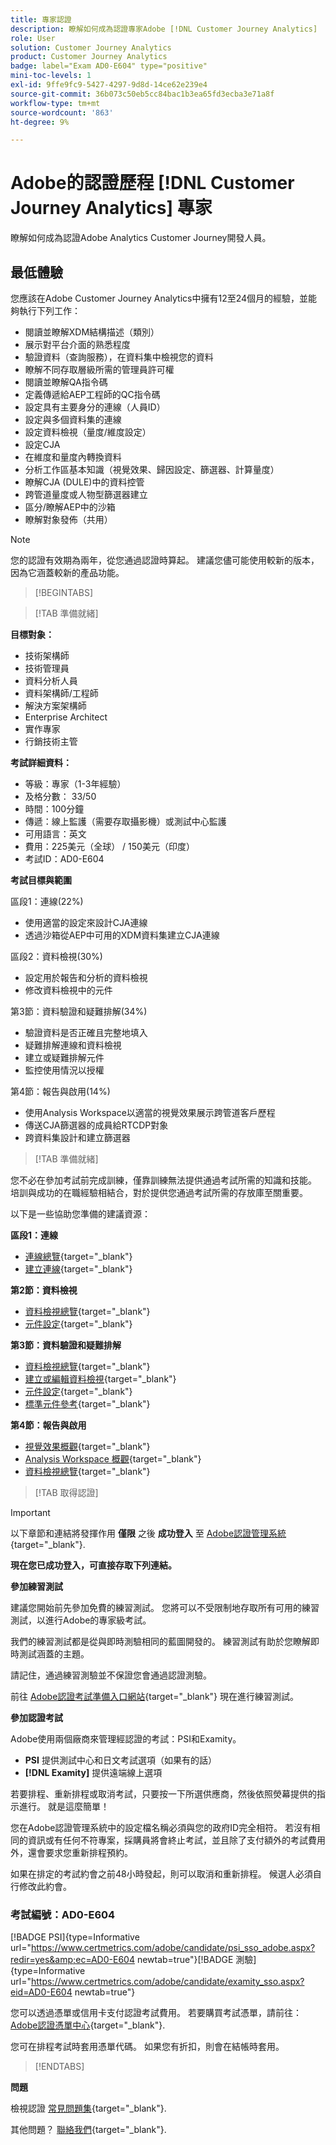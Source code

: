```yaml
---
title: 專家認證
description: 瞭解如何成為認證專家Adobe [!DNL Customer Journey Analytics]
role: User
solution: Customer Journey Analytics
product: Customer Journey Analytics
badge: label="Exam AD0-E604" type="positive"
mini-toc-levels: 1
exl-id: 9ffe9fc9-5427-4297-9d8d-14ce62e239e4
source-git-commit: 36b073c50eb5cc84bac1b3ea65fd3ecba3e71a8f
workflow-type: tm+mt
source-wordcount: '863'
ht-degree: 9%

---
```


# Adobe的認證歷程 [!DNL Customer Journey Analytics] 專家

瞭解如何成為認證Adobe Analytics Customer Journey開發人員。

## 最低體驗

您應該在Adobe Customer Journey Analytics中擁有12至24個月的經驗，並能夠執行下列工作：

* 閱讀並瞭解XDM結構描述（類別）
* 展示對平台介面的熟悉程度
* 驗證資料（查詢服務），在資料集中檢視您的資料
* 瞭解不同存取層級所需的管理員許可權
* 閱讀並瞭解QA指令碼
* 定義傳遞給AEP工程師的QC指令碼
* 設定具有主要身分的連線（人員ID）
* 設定與多個資料集的連線
* 設定資料檢視（量度/維度設定）
* 設定CJA
* 在維度和量度內轉換資料
* 分析工作區基本知識（視覺效果、歸因設定、篩選器、計算量度）
* 瞭解CJA (DULE)中的資料控管
* 跨管道量度或人物型篩選器建立
* 區分/瞭解AEP中的沙箱
* 瞭解對象發佈（共用）

>[!NOTE]
>
>您的認證有效期為兩年，從您通過認證時算起。 建議您儘可能使用較新的版本，因為它涵蓋較新的產品功能。

>[!BEGINTABS]

>[!TAB 準備就緒]

**目標對象：**

* 技術架構師
* 技術管理員
* 資料分析人員
* 資料架構師/工程師
* 解決方案架構師
* Enterprise Architect
* 實作專家
* 行銷技術主管

**考試詳細資料：**

* 等級：專家（1-3年經驗）
* 及格分數： 33/50
* 時間：100分鐘
* 傳遞：線上監護（需要存取攝影機）或測試中心監護
* 可用語言：英文
* 費用：225美元（全球） / 150美元（印度）
* 考試ID：AD0-E604

**考試目標與範圍**

區段1：連線(22%)

* 使用適當的設定來設計CJA連線
* 透過沙箱從AEP中可用的XDM資料集建立CJA連線

區段2：資料檢視(30%)

* 設定用於報告和分析的資料檢視
* 修改資料檢視中的元件

第3節：資料驗證和疑難排解(34%)

* 驗證資料是否正確且完整地填入
* 疑難排解連線和資料檢視
* 建立或疑難排解元件
* 監控使用情況以授權

第4節：報告與啟用(14%)

* 使用Analysis Workspace以適當的視覺效果展示跨管道客戶歷程
* 傳送CJA篩選器的成員給RTCDP對象
* 跨資料集設計和建立篩選器

>[!TAB 準備就緒]

您不必在參加考試前完成訓練，僅靠訓練無法提供通過考試所需的知識和技能。 培訓與成功的在職經驗相結合，對於提供您通過考試所需的存放庫至關重要。

以下是一些協助您準備的建議資源：

**區段1：連線**

* [連線總覽](https://experienceleague.adobe.com/docs/analytics-platform/using/cja-connections/overview.html?lang=zh-Hant){target="_blank"}
* [建立連線](https://experienceleague.adobe.com/docs/analytics-platform/using/cja-connections/create-connection.html?lang=zh-Hant){target="_blank"}

**第2節：資料檢視**

* [資料檢視總覽](https://experienceleague.adobe.com/docs/analytics-platform/using/cja-dataviews/data-views.html?lang=zh-Hant){target="_blank"}
* [元件設定](https://experienceleague.adobe.com/docs/analytics-platform/using/cja-dataviews/component-settings/overview.html){target="_blank"}

**第3節：資料驗證和疑難排解**

* [資料檢視總覽](https://experienceleague.adobe.com/docs/analytics-platform/using/cja-dataviews/data-views.html?lang=zh-Hant){target="_blank"}
* [建立或編輯資料檢視](https://experienceleague.adobe.com/docs/analytics-platform/using/cja-dataviews/create-dataview.html){target="_blank"}
* [元件設定](https://experienceleague.adobe.com/docs/analytics-platform/using/cja-dataviews/component-settings/overview.html){target="_blank"}
* [標準元件參考](https://experienceleague.adobe.com/docs/analytics-platform/using/cja-dataviews/component-reference.html?lang=zh-Hant){target="_blank"}

**第4節：報告與啟用**

* [視覺效果概觀](https://experienceleague.adobe.com/docs/analytics-platform/using/cja-workspace/visualizations/freeform-analysis-visualizations.html){target="_blank"}
* [Analysis Workspace 概觀](https://experienceleague.adobe.com/docs/analytics-platform/using/cja-workspace/home.html){target="_blank"}
* [資料檢視總覽](https://experienceleague.adobe.com/docs/analytics-platform/using/cja-dataviews/data-views.html?lang=zh-Hant){target="_blank"}

>[!TAB 取得認證]

>[!IMPORTANT]
>
>以下章節和連結將發揮作用 **僅限**  之後 **成功登入** 至 [Adobe認證管理系統](https://www.certmetrics.com/adobe){target="_blank"}.

**現在您已成功登入，可直接存取下列連結。**

**參加練習測試**

建議您開始前先參加免費的練習測試。 您將可以不受限制地存取所有可用的練習測試，以進行Adobe的專家級考試。

我們的練習測試都是從與即時測驗相同的藍圖開發的。 練習測試有助於您瞭解即時測試涵蓋的主題。

請記住，通過練習測驗並不保證您會通過認證測驗。

前往 [Adobe認證考試準備入口網站](https://www.certmetrics.com/adobe/candidate/gmetrix_sso.aspx){target="_blank"} 現在進行練習測試。

**參加認證考試**

Adobe使用兩個廠商來管理經認證的考試：PSI和Examity。

* **PSI** 提供測試中心和日文考試選項（如果有的話）
* **[!DNL Examity]** 提供遠端線上選項

若要排程、重新排程或取消考試，只要按一下所選供應商，然後依照熒幕提供的指示進行。 就是這麼簡單！

您在Adobe認證管理系統中的設定檔名稱必須與您的政府ID完全相符。 若沒有相同的資訊或有任何不符專案，採購員將會終止考試，並且除了支付額外的考試費用外，還會要求您重新排程預約。

如果在排定的考試約會之前48小時發起，則可以取消和重新排程。 候選人必須自行修改此約會。

### 考試編號：AD0-E604

[!BADGE PSI]{type=Informative url="https://www.certmetrics.com/adobe/candidate/psi_sso_adobe.aspx?redir=yes&amp;ec=AD0-E604 newtab=true"}[!BADGE 測驗]{type=Informative url="https://www.certmetrics.com/adobe/candidate/examity_sso.aspx?eid=AD0-E604 newtab=true"}

您可以透過憑單或信用卡支付認證考試費用。 若要購買考試憑單，請前往： [Adobe認證憑單中心](https://market.xvoucher.com/adobe/global){target="_blank"}.

您可在排程考試時套用憑單代碼。 如果您有折扣，則會在結帳時套用。

>[!ENDTABS]

**問題**

檢視認證 [常見問題集](https://experienceleague.adobe.com/docs/certification/certification/faq.html){target="_blank"}.

其他問題？ [聯絡我們](mailto:certif@adobe.com){target="_blank"}.
